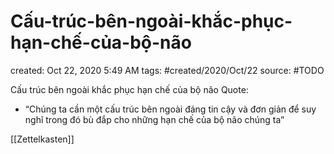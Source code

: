 # Cấu-trúc-bên-ngoài-khắc-phục-hạn-chế-của-bộ-não

created: Oct 22, 2020 5:49 AM
tags: #created/2020/Oct/22
source: #TODO

Cấu trúc bên ngoài khắc phục hạn chế của bộ não
Quote:
- “Chúng ta cần một cấu trúc bên ngoài đáng tin cậy và đơn giản để suy nghĩ trong đó bù đắp cho những hạn chế của bộ não chúng ta”

[[Zettelkasten]]
